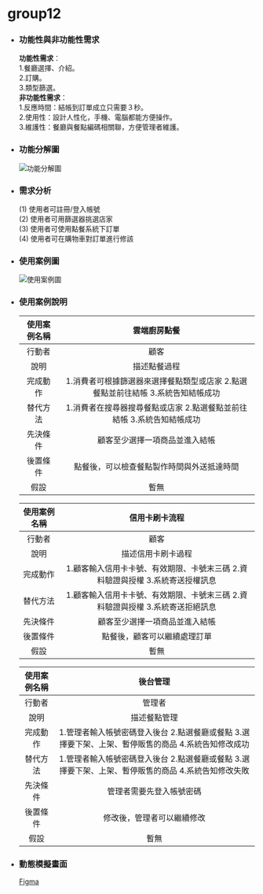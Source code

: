 # group12

+ ### 功能性與非功能性需求
    **功能性需求**：  
        1.餐廳選擇、介紹。  
        2.訂購。  
        3.類型篩選。  
     **非功能性需求**：  
        1.反應時間：結帳到訂單成立只需要３秒。  
        2.使用性：設計人性化，手機、電腦都能方便操作。  
        3.維護性：餐廳與餐點編碼相關聯，方便管理者維護。  

+ ### 功能分解圖
   ![功能分解圖](https://user-images.githubusercontent.com/85491747/197707826-85d5473b-6a10-4fd9-a012-0efbcdb6bdec.png)

+ ### 需求分析
   (1) 使用者可註冊/登入帳號  
   (2) 使用者可用篩選器挑選店家  
   (3) 使用者可使用點餐系統下訂單    
   (4) 使用者可在購物車對訂單進行修該  

+ ### 使用案例圖
   ![使用案例圖](https://user-images.githubusercontent.com/85491747/198446433-e0b368c9-5612-4b8c-86e2-331cfe5c1e03.png)

+ ### 使用案例說明
    | 使用案例名稱 | 雲端廚房點餐 |
    | :---: | :---: |
    | 行動者 | 顧客 |
    | 說明 | 描述點餐過程 |
    | 完成動作 | 1.消費者可根據篩選器來選擇餐點類型或店家  2.點選餐點並前往結帳  3.系統告知結帳成功 |
    | 替代方法 | 1.消費者在搜尋器搜尋餐點或店家  2.點選餐點並前往結帳  3.系統告知結帳成功 |
    | 先決條件 | 顧客至少選擇一項商品並進入結帳 |
    | 後置條件 | 點餐後，可以檢查餐點製作時間與外送抵達時間 |
    | 假設 | 暫無 |
    
    | 使用案例名稱 | 信用卡刷卡流程 |
    | :---: | :---: |
    | 行動者 | 顧客 |
    | 說明 | 描述信用卡刷卡過程 |
    | 完成動作 | 1.顧客輸入信用卡卡號、有效期限、卡號末三碼  2.資料驗證與授權 3.系統寄送授權訊息 |
    | 替代方法 | 1.顧客輸入信用卡卡號、有效期限、卡號末三碼  2.資料驗證與授權 3.系統寄送拒絕訊息 |
    | 先決條件 | 顧客至少選擇一項商品並進入結帳 |
    | 後置條件 | 點餐後，顧客可以繼續處理訂單 |
    | 假設 | 暫無 |
    
    | 使用案例名稱 | 後台管理 |
    | :---: | :---: |
    | 行動者 | 管理者 |
    | 說明 | 描述餐點管理 |
    | 完成動作 | 1.管理者輸入帳號密碼登入後台  2.點選餐廳或餐點 3.選擇要下架、上架、暫停販售的商品 4.系統告知修改成功 |
    | 替代方法 | 1.管理者輸入帳號密碼登入後台  2.點選餐廳或餐點 3.選擇要下架、上架、暫停販售的商品 4.系統告知修改失敗 |
    | 先決條件 | 管理者需要先登入帳號密碼 |
    | 後置條件 | 修改後，管理者可以繼續修改 |
    | 假設 | 暫無 |



+ ### 動態模擬畫面
   [Figma](https://www.figma.com/proto/m8Knqz2qGZNKk4ba8Pc99E/Demo_01?node-id=18%3A7&scaling=min-zoom&page-id=0%3A1&starting-point-node-id=18%3A7)
